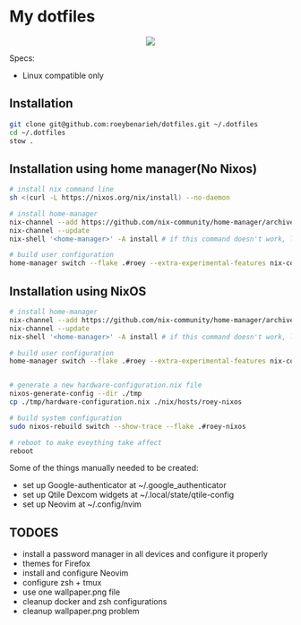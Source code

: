 # My dotfiles

<p align="center">
    <a href="https://nixos.wiki/wiki/Flakes">
        <img src="https://img.shields.io/static/v1?label=Nix Flake&message=check&style=flat&logo=nixos&colorA=24273A&colorB=9173ff&logoColor=CAD3F5">
    </a>
</p>

Specs:

- Linux compatible only

## Installation

```bash
git clone git@github.com:roeybenarieh/dotfiles.git ~/.dotfiles
cd ~/.dotfiles
stow .
```

## Installation using home manager(No Nixos)

```bash
# install nix command line
sh <(curl -L https://nixos.org/nix/install) --no-daemon

# install home-manager
nix-channel --add https://github.com/nix-community/home-manager/archive/master.tar.gz home-manager
nix-channel --update
nix-shell '<home-manager>' -A install # if this command doesn't work, logout and in and try again

# build user configuration
home-manager switch --flake .#roey --extra-experimental-features nix-command --extra-experimental-features flakes
```

## Installation using NixOS

```bash
# install home-manager
nix-channel --add https://github.com/nix-community/home-manager/archive/master.tar.gz home-manager
nix-channel --update
nix-shell '<home-manager>' -A install # if this command doesn't work, logout and in and try again

# build user configuration
home-manager switch --flake .#roey --extra-experimental-features nix-command --extra-experimental-features flakes


# generate a new hardware-configuration.nix file
nixos-generate-config --dir ./tmp
cp ./tmp/hardware-configuration.nix ./nix/hosts/roey-nixos

# build system configuration
sudo nixos-rebuild switch --show-trace --flake .#roey-nixos

# reboot to make eveything take affect
reboot
```

Some of the things manually needed to be created:

- set up Google-authenticator at ~/.google_authenticator
- set up Qtile Dexcom widgets at ~/.local/state/qtile-config
- set up Neovim at ~/.config/nvim

## TODOES

- install a password manager in all devices and configure it properly
- themes for Firefox
- install and configure Neovim
- configure zsh + tmux
- use one wallpaper.png file
- cleanup docker and zsh configurations
- cleanup wallpaper.png problem

